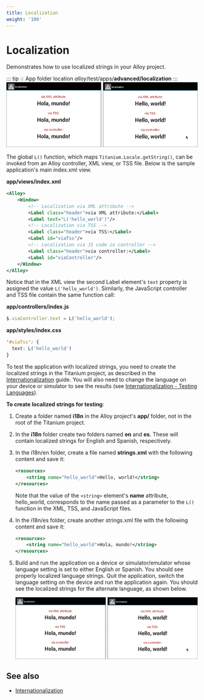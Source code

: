 ```yaml
---
title: Localization
weight: '100'
---
```


# Localization

Demonstrates how to use localized strings in your Alloy project.

::: tip 💡 App folder location
_alloy_/test/apps/**advanced/localization**
:::
![local](./local.png)

The global `L()` function, which maps `Titanium.Locale.getString()`, can be invoked from an Alloy controller, XML view, or TSS file. Below is the sample application's main index.xml view.

**app/views/index.xml**

```xml
<Alloy>
    <Window>
        <!-- Localization via XML attribute -->
        <Label class="header">via XML attribute:</Label>
        <Label text="L('hello_world')"/>
        <!-- Localization via TSS -->
        <Label class="header">via TSS:</Label>
        <Label id="viaTss"/>
        <!-- Localization via JS code in controller -->
        <Label class="header">via controller:</Label>
        <Label id="viaController"/>
    </Window>
</Alloy>
```

Notice that in the XML view the second Label element's `text` property is assigned the value `L('hello_world')`. Similarly, the JavaScript controller and TSS file contain the same function call:

**app/controllers/index.js**

```javascript
$.viaController.text = L('hello_world');
```

**app/styles/index.css**

```css
'#viaTss': {
  text: L('hello_world')
}
```

To test the application with localized strings, you need to create the localized strings in the Titanium project, as described in the [Internationalization](/guide/Titanium_SDK/Titanium_SDK_How-tos/Cross-Platform_Mobile_Development_In_Titanium/Internationalization/) guide. You will also need to change the language on your device or simulator to see the results (see [Internationalization - Testing Languages](/guide/Titanium_SDK/Titanium_SDK_How-tos/Cross-Platform_Mobile_Development_In_Titanium/Internationalization/#TestingLanguages)).

**To create localized strings for testing**:

1. Create a folder named **i18n** in the Alloy project's **app/** folder, not in the root of the Titanium project.

2. In the **i18n** folder create two folders named **en** and **es**. These will contain localized strings for English and Spanish, respectively.

3. In the i18n/en folder, create a file named **strings.xml** with the following content and save it:

    ```xml
    <resources>
        <string name="hello_world">Hello, world!</string>
    </resources>
    ```

    Note that the value of the `<string>` element's **name** attribute, hello\_world, corresponds to the name passed as a parameter to the `L()` function in the XML, TSS, and JavaScript files.

4. In the i18n/es folder, create another strings.xml file with the following content and save it:

    ```xml
    <resources>
        <string name="hello_world">Hola, mundo!</string>
    </resources>
    ```

5. Build and run the application on a device or simulator/emulator whose language setting is set to either English or Spanish. You should see properly localized language strings. Quit the application, switch the language setting on the device and run the application again. You should see the localized strings for the alternate language, as shown below.

    ![local](./local.png)

## See also

* [Internationalization](/guide/Titanium_SDK/Titanium_SDK_How-tos/Cross-Platform_Mobile_Development_In_Titanium/Internationalization/)
